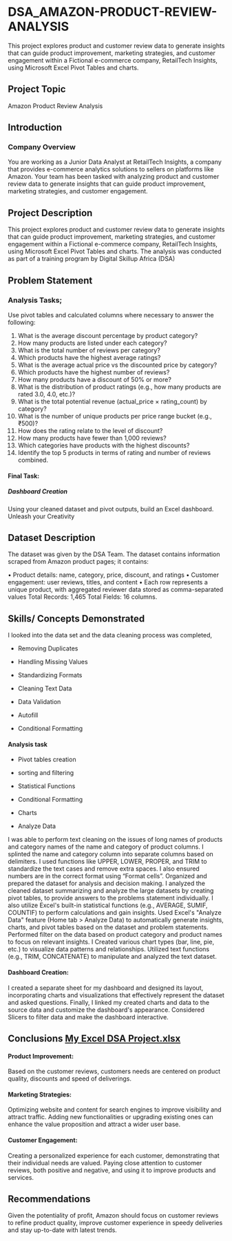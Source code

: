 # DSA_AMAZON-PRODUCT-REVIEW-ANALYSIS
This project explores product and customer review data to generate insights that can guide product improvement, marketing strategies, and customer engagement within a Fictional e-commerce company, RetailTech Insights, using Microsoft Excel Pivot Tables and charts. 
## Project Topic
Amazon Product Review Analysis
## Introduction
### Company Overview 
You are working as a Junior Data Analyst at RetailTech Insights, a company that provides e-commerce analytics solutions to sellers on platforms like Amazon. Your team has been tasked with analyzing product and customer review data to generate insights that can guide product improvement, marketing strategies, and customer engagement.
## Project Description
This project explores product and customer review data to generate insights that can guide product improvement, marketing strategies, and customer engagement within a Fictional e-commerce company, RetailTech Insights, using Microsoft Excel Pivot Tables and charts. The analysis was conducted as part of a training program by Digital Skillup Africa (DSA) 
## Problem Statement
### Analysis Tasks; 
Use pivot tables and calculated columns where necessary to answer the following:
 1. What is the average discount percentage by product category?
 2. How many products are listed under each category? 
3. What is the total number of reviews per category? 
4. Which products have the highest average ratings? 
5. What is the average actual price vs the discounted price by category? 
6. Which products have the highest number of reviews?
 7. How many products have a discount of 50% or more? 
8. What is the distribution of product ratings (e.g., how many products are rated 3.0, 4.0, etc.)? 
9. What is the total potential revenue (actual_price × rating_count) by category? 
10. What is the number of unique products per price range bucket (e.g., ₹500)?
 11. How does the rating relate to the level of discount? 
12. How many products have fewer than 1,000 reviews? 
13. Which categories have products with the highest discounts? 
14. Identify the top 5 products in terms of rating and number of reviews combined. 
#### Final Task:
##### Dashboard Creation

Using your cleaned dataset and pivot outputs, build an Excel dashboard. Unleash your Creativity
## Dataset Description
The dataset was given by the DSA Team.
The dataset contains information scraped from Amazon product pages; it contains:

 • Product details: name, category, price, discount, and ratings • Customer engagement: user reviews, titles, and content • Each row represents a unique product, with aggregated reviewer data stored as comma-separated values Total Records: 1,465 Total Fields: 16 columns. 





















 
 ## Skills/ Concepts Demonstrated
 I looked into the data set and the data cleaning process was completed,
 
- Removing Duplicates

 - Handling Missing Values

 - Standardizing Formats

- Cleaning Text Data

- Data Validation

- Autofill

- Conditional Formatting

#### Analysis task

- Pivot tables creation

- sorting and filtering

- Statistical Functions

- Conditional Formatting

- Charts

- Analyze Data

I was able to perform text cleaning on the issues of long names of products and category names of the name and category of product columns. I splinted the name and category column into separate columns based on delimiters. I used functions like UPPER, LOWER, PROPER, and TRIM to standardize the text cases and remove extra spaces.  I also ensured numbers are in the correct format using “Format cells”.
 Organized and prepared the dataset for analysis and decision making.
I analyzed the cleaned dataset summarizing and analyze the large datasets by creating pivot tables, to provide answers to the problems statement individually. I also utilize Excel's built-in statistical functions (e.g., AVERAGE, SUMIF, COUNTIF) to perform calculations and gain insights. 
Used Excel's "Analyze Data" feature (Home tab > Analyze Data) to automatically generate insights, charts, and pivot tables based on the dataset and problem statements.
 Performed filter on the data based on product category and product names to focus on relevant insights.
I Created various chart types (bar, line, pie, etc.) to visualize data patterns and relationships. 
Utilized text functions (e.g., TRIM, CONCATENATE) to manipulate and analyzed the text dataset. 
#### Dashboard Creation:
I created a separate sheet for my dashboard and designed its layout, incorporating charts and visualizations that effectively represent the dataset and asked questions. Finally, I linked my created charts and data to the source data and customize the dashboard's appearance.
Considered Slicers to filter data and make the dashboard interactive.
## Conclusions     [My Excel DSA Project.xlsx](https://github.com/user-attachments/files/21104942/My.Excel.DSA.Project.xlsx)
#### Product Improvement:
Based on the customer reviews, customers needs are centered on product quality, discounts and speed of deliverings.
#### Marketing Strategies:
Optimizing website and content for search engines to improve visibility and attract traffic.  Adding new functionalities or upgrading existing ones can enhance the value proposition and attract a wider user base. 
#### Customer Engagement:
Creating a personalized experience for each customer, demonstrating that their individual needs are valued. 
Paying close attention to customer reviews, both positive and negative, and using it to improve products and services. 
## Recommendations 
Given the potentiality of profit, Amazon should focus on customer reviews to refine product quality, improve customer experience in speedy deliveries and stay up-to-date with latest trends.





